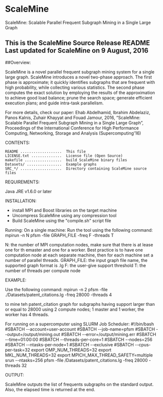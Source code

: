 # ScaleMine
ScaleMine: Scalable Parallel Frequent Subgraph Mining in a Single Large Graph

This is the ScaleMine Source Release README
Last updated for ScaleMine on 9 August, 2016
-----------------------------------------------------------------------------

##Overview:

ScaleMine is a novel parallel frequent subgraph mining system for a single large
graph. ScaleMine introduces a novel two-phase approach. The first phase is 
approximate; it quickly identifies subgraphs that are frequent with high 
probability, while collecting various statistics. The second phase computes the
exact solution by employing the results of the approximation to achieve good 
load balance; prune the search space; generate efficient execution plans; and 
guide intra-task parallelism.

For more details, check our paper:
Ehab Abdelhamid, Ibrahim Abdelaziz, Panos Kalnis, Zuhair Khayyat and Fouad
Jamour, 2016, “ScaleMine: Scalable Parallel Frequent Subgraph Mining in a Single
Large Graph”, Proceedings of the International Conference for High Performance
Computing, Networking, Storage and Analysis (Supercomputing'16)

CONTENTS:

    README ...................  This file
    LICENSE.txt ..............  License file (Open Source)
    makefile .................  build ScaleMine binary files
    Datasets/ ................  Example graphs
    SRC_*/ ...................  Directory containing ScaleMine source files


REQUIREMENTS:

Java JRE v1.6.0 or later

INSTALLATION:

- install MPI and Boost libraries on the target machine
- Uncompress ScaleMine using any compression tool
- Build ScaleMine using the "compile.sh" script file

Running:
On a single machine:
Run the tool using the following command:
mpirun -n N pfsm -file GRAPH_FILE -freq F -threads T

N: the number of MPI computation nodes, make sure that there is at lease one 
for th emaster and one for a worker. Best practice is to have one computation
node at each separate machine, then for each machine set a number of parallel
threads.
GRAPH_FILE: the input graph file name, the supported graph format is .lg
F: the user-give support threshold
T: the number of threads per compute node

EXAMPLE:

Use the following command:
mpirun -n 2 pfsm -file ./Datasets/patent_citations.lg -freq 28000 -threads 4

to mine teh patent_citation graph for subgraphs having support larger than or
equal to 28000 using 2 compute nodes; 1 master and 1 worker, the worker has 4
threads.

For running on a supercomputer using SLURM Job Scheduler:
#!/bin/bash
#SBATCH --account=user-account
#SBATCH --job-name=pfsm
#SBATCH --output=/output/mining.out
#SBATCH --error=/output/mining.err
#SBATCH --time=01:00:00
#SBATCH --threads-per-core=1
#SBATCH --nodes=256
#SBATCH --ntasks-per-node=1
#SBATCH --exclusive
#SBATCH --cpus-per-task=32
export OMP_NUM_THREADS=32
export MKL_NUM_THREADS=32
export MPICH_MAX_THREAD_SAFETY=multiple
srun --ntasks=256 pfsm -file /Datasets/patent_citations.lg -freq 28000 -threads 32

OUTPUT:

ScaleMine outputs the list of frequents subgraphs on the standard output.
Also, the elapsed time is returned at the end.
